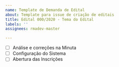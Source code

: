 ```yaml
---
name: Template de Demanda de Edital
about: Template para issue de criação de editais
title: Edital 000/2020 - Tema do Edital
labels: ''
assignees: rmadev-master

---
```


- [ ] Análise e correções na Minuta
- [ ] Configuração do Sistema
- [ ] Abertura das Inscrições
